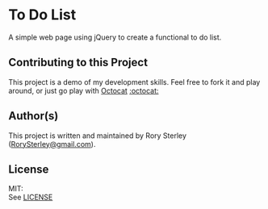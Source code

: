To Do List
==========

A simple web page using jQuery to create a functional to do list.


Contributing to this Project
----------------------------

This project is a demo of my development skills. Feel free to fork it and play around, or just go play with [Octocat](https://octodex.github.com/) [:octocat:](https://octodex.github.com/)


Author(s)
---------

This project is written and maintained by Rory Sterley (RorySterley@gmail.com).


License
-------

MIT:<br>
See [LICENSE](LICENSE)
